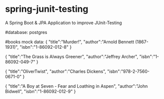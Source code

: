 # spring-junit-testing
A Spring Boot &amp; JPA Application to improve JUnit-Testing

#database:
postgres

#books mock data:
{
"title":"Murder!",
"author":"Arnold Bennett (1867-1931)",
"isbn":"1-86092-012-8"
}

{
"title":"The Grass is Always Greener",
"author":"Jeffrey Archer",
"isbn":"1-86092-049-7"
}

{
"title":"OliverTwist",
"author":"Charles Dickens",
"isbn":"978-2-7560-0671-0"
}

{
"title":"A Boy at Seven - Fear and Loathing in Aspen",
"author":"John Bidwell",
"isbn":"1-86092-012-9"
}
